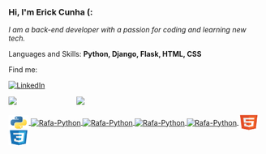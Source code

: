 ### Hi, I'm Erick Cunha (:
<p><em> I am a back-end developer with a passion for coding and learning new tech.</a> </em></p> 
<p align="left">
  Languages and Skills: <strong>Python, Django, Flask, HTML, CSS</strong>
</p>


<p align="left">
 Find me:
</p>


[![LinkedIn](https://img.shields.io/badge/LinkedIn-0077B5?style=for-the-badge&logo=linkedin&logoColor=white)](https://www.linkedin.com/in/erick-cunha-87079a239/)


<div style="align-self: center;align-items: center; display: flex; justify-content: space-between; width: 150px;" >
  <!-- stats -->
  <a href="https://github.com/erickcunha1"> <img height="180em" src="https://github-readme-stats-git-masterrstaa-rickstaa.vercel.app/api?username=erickcunha1&show_icons=true&theme=dark&bg_color=0,0d0d0d,191919&text_color=fff&include_all_commits=true&count_private=true"/>
  <!-- top langs -->
  <a href="https://github.com/erickcunha1"> <img height="180em" src="https://github-readme-stats-git-masterrstaa-rickstaa.vercel.app/api/top-langs/?username=erickcunha1&layout=compact&theme=dark&bg_color=2,0d0d0d,191919&text_color=fff&icon_color=79ff97"/>
</div>

<div style="display: inline_block"><br>
 
  <img align="center" alt="Rafa-Python" height="30" width="40" src="https://raw.githubusercontent.com/devicons/devicon/master/icons/python/python-original.svg">
  <img align="center" alt="Rafa-Python" height="30" width="40" src="https://cdn.jsdelivr.net/gh/devicons/devicon/icons/django/django-plain.svg" />
  <img align="center" alt="Rafa-Python" height="30" width="40" src="https://cdn.jsdelivr.net/gh/devicons/devicon/icons/flask/flask-original-wordmark.svg" />
  <img align="center" alt="Rafa-Python" height="30" width="40" src="https://cdn.jsdelivr.net/gh/devicons/devicon/icons/linux/linux-original.svg" />
  <img align="center" alt="Rafa-Python" height="30" width="40" src="https://cdn.jsdelivr.net/gh/devicons/devicon/icons/mysql/mysql-original-wordmark.svg" />
  <img align="center" alt="Rafa-HTML" height="30" width="40" src="https://raw.githubusercontent.com/devicons/devicon/master/icons/html5/html5-original.svg">
  <img align="center" alt="Rafa-CSS" height="30" width="40" src="https://raw.githubusercontent.com/devicons/devicon/master/icons/css3/css3-original.svg">
</div>



